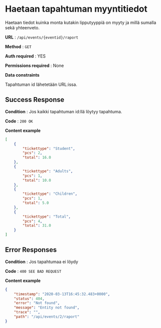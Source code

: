 # Haetaan tapahtuman myyntitiedot

Haetaan tiedot kuinka monta kutakin lipputyyppiä on myyty ja millä sumalla sekä yhteenveto.

**URL** : `/api/events/{eventid}/raport`

**Method** : `GET`

**Auth required** : YES

**Permissions required** : None

**Data constraints**

Tapahtuman id lähetetään URL:issa.


## Success Response

**Condition** : Jos kaikki tapahtuman id:llä löytyy tapahtuma.

**Code** : `200 OK`

**Content example**

```json
[
    {
        "tickettype": "Student",
        "pcs": 2,
        "total": 16.0
    },
    {
        "tickettype": "Adults",
        "pcs": 1,
        "total": 10.0
    },
    {
        "tickettype": "Children",
        "pcs": 1,
        "total": 5.0
    },
    {
        "tickettype": "Total",
        "pcs": 4,
        "total": 31.0
    }    
]
```

## Error Responses

**Condition** : Jos tapahtumaa ei löydy

**Code** : `400 SEE BAD REQUEST`

**Content example**

```json
{
    "timestamp": "2020-03-13T16:45:32.483+0000",
    "status": 404,
    "error": "Not found",
    "message": "Entity not found",
    "trace": "",
    "path": "/api/events/2/raport"
}
```




